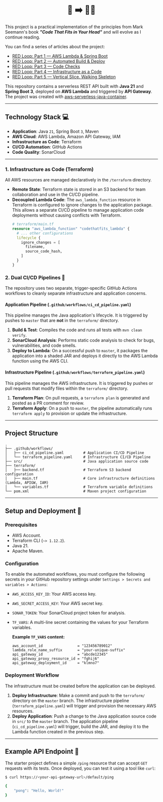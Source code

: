 <h1 align="center">📖 ➡️ 👨‍💻</h1>

This project is a practical implementation of the principles from Mark Seemann's book ***"Code That Fits in Your Head"*** and will evolve as I continue reading.

You can find a series of articles about the project:
- [RED Loop: Part 1 — AWS Lambda & Spring Boot](https://medium.com/@roman.novosad87/red-loop-part-1-aws-lambda-spring-boot-cdf8592c7e92)
- [RED Loop: Part 2 — Automated Build & Deploy](https://medium.com/@roman.novosad87/red-loop-part-2-automated-build-deploy-af4e3c5a6991)
- [RED Loop: Part 3 — Code Checks](https://medium.com/@roman.novosad87/red-loop-part-3-code-checks-ebfc75d38817)
- [RED Loop: Part 4 — Infrastructure as a Code](https://medium.com/dev-genius/red-loop-part-4-infrastructure-as-a-code-d1478f988d3a)
- [RED Loop: Part 5 — Vertical Slice. Walking Skeleton](https://medium.com/@roman.novosad87/red-loop-part-5-vertical-slice-walking-skeleton-c75e2003fe2c)

This repository contains a serverless REST API built with **Java 21** and **Spring Boot 3**, deployed on **AWS Lambda** and triggered by **API Gateway**. 
The project was created with [aws-serverless-java-container](https://github.com/aws/serverless-java-container).

---

## Technology Stack 💻

* **Application**: Java `21`, Spring Boot `3`, Maven
* **AWS Cloud**: AWS Lambda, Amazon API Gateway, IAM
* **Infrastructure as Code**: Terraform
* **CI/CD Automation**: GitHub Actions
* **Code Quality**: SonarCloud

---

### 1. Infrastructure as Code (Terraform)

All AWS resources are managed declaratively in the `/terraform` directory.

* **Remote State**: Terraform state is stored in an S3 backend for team collaboration and use in the CI/CD pipeline.
* **Decoupled Lambda Code**: The `aws_lambda_function` resource in Terraform is configured to ignore changes to the application package. This allows a separate CI/CD pipeline to manage application code deployments without causing conflicts with Terraform.
    ```terraform
    # terraform/main.tf
    resource "aws_lambda_function" "codethatfits_lambda" {
      # ... other configurations
      lifecycle {
        ignore_changes = [
          filename,
          source_code_hash,
        ]
      }
    }
    ```

### 2. Dual CI/CD Pipelines 🤖

The repository uses two separate, trigger-specific GitHub Actions workflows to cleanly separate infrastructure and application concerns.

#### **Application Pipeline (`.github/workflows/ci_cd_pipeline.yaml`)**

This pipeline manages the Java application's lifecycle. It is triggered by pushes to `master` that are **not** in the `terraform/` directory.

1.  **Build & Test**: Compiles the code and runs all tests with `mvn clean verify`.
2.  **SonarCloud Analysis**: Performs static code analysis to check for bugs, vulnerabilities, and code smells.
3.  **Deploy to Lambda**: On a successful push to `master`, it packages the application into a shaded JAR and deploys it directly to the AWS Lambda function using the AWS CLI.

#### **Infrastructure Pipeline (`.github/workflows/terraform_pipeline.yaml`)**

This pipeline manages the AWS infrastructure. It is triggered by pushes or pull requests that modify files within the `terraform/` directory.

1.  **Terraform Plan**: On pull requests, a `terraform plan` is generated and posted as a PR comment for review.
2.  **Terraform Apply**: On a push to `master`, the pipeline automatically runs `terraform apply` to provision or update the infrastructure.

---

## Project Structure
```
.
├── .github/workflows/
│   ├── ci_cd_pipeline.yaml         # Application CI/CD Pipeline
│   └── terraform_pipeline.yaml     # Infrastructure CI/CD Pipeline
├── src/                            # Java application source code
├── terraform/
│   ├── backend.tf                  # Terraform S3 backend configuration
│   ├── main.tf                     # Core infrastructure definitions (Lambda, APIGW, IAM)
│   └── variables.tf                # Terraform variable definitions
└── pom.xml                         # Maven project configuration
```
---

## Setup and Deployment 🚀

### Prerequisites

* AWS Account.
* Terraform CLI (`~> 1.12.2`).
* Java 21.
* Apache Maven.

### Configuration

To enable the automated workflows, you must configure the following secrets in your GitHub repository settings under `Settings > Secrets and variables > Actions`:

* `AWS_ACCESS_KEY_ID`: Your AWS access key.
* `AWS_SECRET_ACCESS_KEY`: Your AWS secret key.
* `SONAR_TOKEN`: Your SonarCloud project token for analysis.
* `TF_VARS`: A multi-line secret containing the values for your Terraform variables.

  **Example `TF_VARS` content:**
    ```hcl
    aws_account_id                = "123456789012"
    lambda_role_name_suffix       = "your-unique-suffix"
    api_gateway_id                = "abcde12345"
    api_gateway_proxy_resource_id = "fghij6"
    api_gateway_deployment_id     = "klmno7"
    ```

### Deployment Workflow

The infrastructure must be created before the application can be deployed.

1.  **Deploy Infrastructure**: Make a commit and push to the `terraform/` directory on the `master` branch. The infrastructure pipeline (`terraform_pipeline.yaml`) will trigger and provision the necessary AWS resources.
2.  **Deploy Application**: Push a change to the Java application source code in `src/` to the `master` branch. The application pipeline (`ci_cd_pipeline.yaml`) will trigger, build the JAR, and deploy it to the Lambda function created in the previous step.

---

## Example API Endpoint 📡

The starter project defines a simple `/ping` resource that can accept `GET` requests with its tests. Once deployed, you can test it using a tool like `curl`:

```bash
$ curl https://<your-api-gateway-url>/default/ping

{
    "pong": "Hello, World!"
}
```

